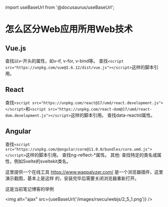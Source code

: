 import useBaseUrl from '@docusaurus/useBaseUrl';

# 怎么区分Web应用所用Web技术

## Vue.js
查找以v-开头的属性，如v-if, v-for, v-bind等。
查找`<script src="https://unpkg.com/vue@2.6.12/dist/vue.js"></script>`这样的脚本引用。
## React
查找`<script src="https://unpkg.com/react@17/umd/react.development.js"></script>`和`<script src="https://unpkg.com/react-dom@17/umd/react-dom.development.js"></script>`这样的脚本引用。
查找data-reactid属性。
## Angular


查找`<script src="https://unpkg.com/@angular/core@11.0.0/bundles/core.umd.js"></script>`这样的脚本引用。
查找ng-reflect-*属性。
其他:
查找特定的类名或属性，例如Svelte的sveltekit类名。

这里提供一个在线工具
https://www.wappalyzer.com/
是一个浏览器插件，这里演示截图，基本上是这样 的，安装完毕后需要关闭浏览器重新打开。

这是当前笔记博客的举例

<img alt="ajax" src={useBaseUrl('/images/rsecu/webjs/2_5_1.png')} />